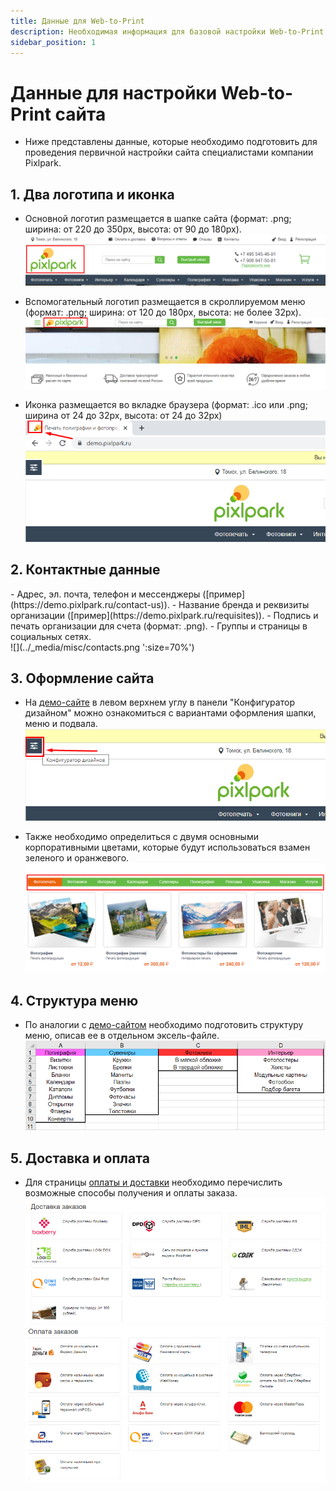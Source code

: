 ```yaml
---
title: Данные для Web-to-Print
description: Необходимая информация для базовой настройки Web-to-Print сайта
sidebar_position: 1
---
```


# Данные для настройки Web-to-Print сайта
* Ниже представлены данные, которые необходимо подготовить для проведения первичной настройки сайта специалистами компании Pixlpark.

## 1. Два логотипа и иконка
* Основной логотип размещается в шапке сайта (формат: .png; ширина: от 220 до 350рх, высота: от 90 до 180рх).
![](../_media/misc/logo1.png ':size=70%')

* Вспомогательный логотип размещается в скроллируемом меню (формат: .png; ширина: от 120 до 180рх, высота: не более 32рх).
![](../_media/misc/logo2.png ':size=70%')

* Иконка размещается во вкладке браузера (формат: .ico или .png; ширина от 24 до 32рх, высота: от 24 до 32рх)
![](../_media/misc/favicon.png)

## 2. Контактные данные
<div class="list">
- Адрес, эл. почта, телефон и мессенджеры ([пример](https://demo.pixlpark.ru/contact-us)).
- Название бренда и реквизиты организации ([пример](https://demo.pixlpark.ru/requisites)).
- Подпись и печать организации для счета (формат: .png).
- Группы и страницы в социальных сетях.
</div>
![](../_media/misc/contacts.png ':size=70%')

## 3. Оформление сайта
* На [демо-сайте](https://demo.pixlpark.ru) в левом верхнем углу в панели "Конфигуратор дизайном" можно ознакомиться с вариантами оформления шапки, меню и подвала.
![](../_media/misc/design.png)

* Также необходимо определиться с двумя основными корпоративными цветами, которые будут использоваться взамен зеленого и оранжевого.
![](../_media/misc/products.png ':size=70%')

## 4. Структура меню
* По аналогии с [демо-сайтом](https://demo.pixlpark.ru) необходимо подготовить структуру меню, описав ее в отдельном эксель-файле.
![](../_media/misc/menu.png ':size=70%')

## 5. Доставка и оплата
* Для страницы [оплаты и доставки](https://demo.pixlpark.ru/delivery-and-payment) необходимо перечислить возможные способы получения и оплаты заказа.<br/>
![](../_media/misc/shippings.png ':size=70%')
![](../_media/misc/payments.png ':size=70%')
